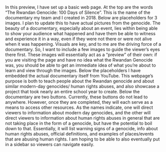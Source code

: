 In this preview, I have set up a basic web page. At the top are the words “The Rwandan Genocide: 100 Days of Silence”. This is the name of the documentary my team and I created in 2018. Below are placeholders for 3 images. I plan to update this to have actual pictures from the genocide. The beauty of a documentary, especially about an event, lies within being able to show your audience what happened and have them be able to witness and experience it in a way, even if they were not there or were not alive when it was happening. Visuals are key, and to me are the driving force of a documentary. So, I want to include a few images to guide the viewer’s eyes there first. These images will essentially act as a “preview” of their own: if you are visiting the page and have no idea what the Rwandan Genocide was, you should be able to get an immediate idea of what you’re about to learn and view through the images. Below the placeholders I have embedded the actual documentary itself from YouTube. This webpage’s purpose is both to teach people about the Rwandan genocide and about similar modern-day genocides/ human rights abuses, and also showcase a project that took nearly an entire school year to create. Below the documentary are two buttons. Currently, these buttons do not lead to anywhere. However, once they are completed, they will each serve as a means to access other resources. As the names indicate, one will direct viewers to information about modern day genocides, and the other will direct viewers to information about human rights abuses in general that are not taking place in the form of a genocide, but have the potential to boil down to that. Essentially, it will list warning signs of a genocide, info about human rights abuses, official definitions, and examples of places/events that are abusing human rights. I am hoping to be able to also eventually put in a sidebar so viewers can navigate easily. 
